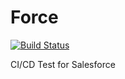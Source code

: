 # Force

[![Build Status](https://travis-ci.org/Kealthals/Force.svg?branch=master)](https://travis-ci.org/Kealthals/Force)

CI/CD Test for Salesforce